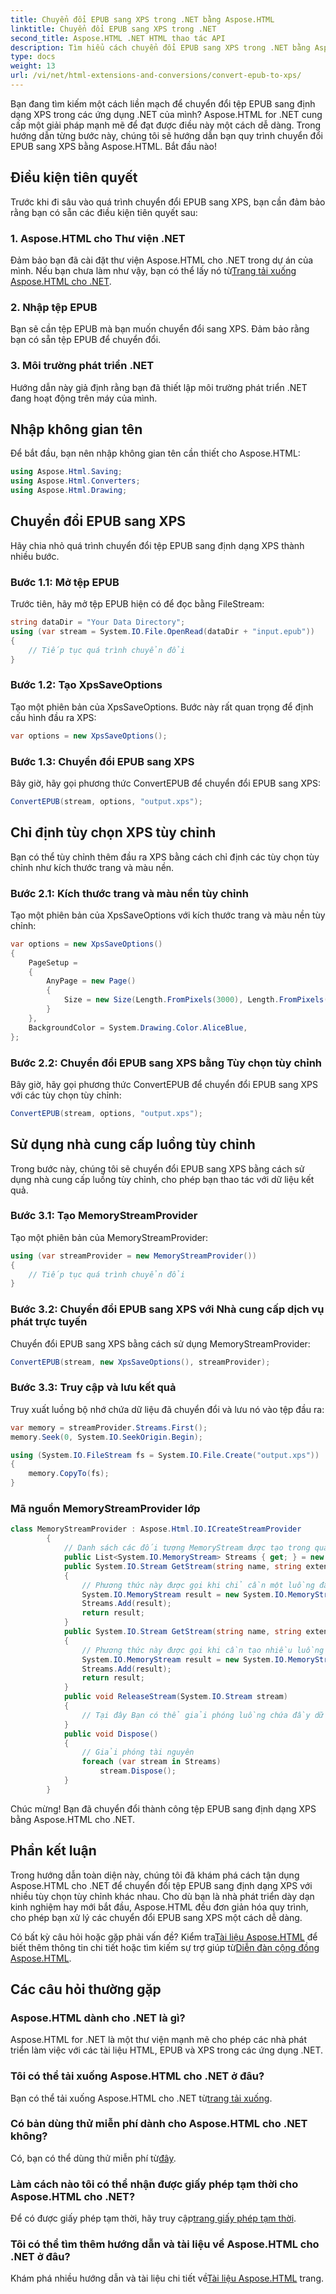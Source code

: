 ```yaml
---
title: Chuyển đổi EPUB sang XPS trong .NET bằng Aspose.HTML
linktitle: Chuyển đổi EPUB sang XPS trong .NET
second_title: Aspose.HTML .NET HTML thao tác API
description: Tìm hiểu cách chuyển đổi EPUB sang XPS trong .NET bằng Aspose.HTML cho .NET. Hãy làm theo hướng dẫn từng bước của chúng tôi để chuyển đổi dễ dàng.
type: docs
weight: 13
url: /vi/net/html-extensions-and-conversions/convert-epub-to-xps/
---
```


Bạn đang tìm kiếm một cách liền mạch để chuyển đổi tệp EPUB sang định dạng XPS trong các ứng dụng .NET của mình? Aspose.HTML for .NET cung cấp một giải pháp mạnh mẽ để đạt được điều này một cách dễ dàng. Trong hướng dẫn từng bước này, chúng tôi sẽ hướng dẫn bạn quy trình chuyển đổi EPUB sang XPS bằng Aspose.HTML. Bắt đầu nào!

## Điều kiện tiên quyết

Trước khi đi sâu vào quá trình chuyển đổi EPUB sang XPS, bạn cần đảm bảo rằng bạn có sẵn các điều kiện tiên quyết sau:

### 1. Aspose.HTML cho Thư viện .NET

 Đảm bảo bạn đã cài đặt thư viện Aspose.HTML cho .NET trong dự án của mình. Nếu bạn chưa làm như vậy, bạn có thể lấy nó từ[Trang tải xuống Aspose.HTML cho .NET](https://releases.aspose.com/html/net/).

### 2. Nhập tệp EPUB

Bạn sẽ cần tệp EPUB mà bạn muốn chuyển đổi sang XPS. Đảm bảo rằng bạn có sẵn tệp EPUB để chuyển đổi.

### 3. Môi trường phát triển .NET

Hướng dẫn này giả định rằng bạn đã thiết lập môi trường phát triển .NET đang hoạt động trên máy của mình.

## Nhập không gian tên

Để bắt đầu, bạn nên nhập không gian tên cần thiết cho Aspose.HTML:

```csharp
using Aspose.Html.Saving;
using Aspose.Html.Converters;
using Aspose.Html.Drawing;
```

## Chuyển đổi EPUB sang XPS

Hãy chia nhỏ quá trình chuyển đổi tệp EPUB sang định dạng XPS thành nhiều bước.

### Bước 1.1: Mở tệp EPUB

Trước tiên, hãy mở tệp EPUB hiện có để đọc bằng FileStream:

```csharp
string dataDir = "Your Data Directory";
using (var stream = System.IO.File.OpenRead(dataDir + "input.epub"))
{
    // Tiếp tục quá trình chuyển đổi
}
```

### Bước 1.2: Tạo XpsSaveOptions

Tạo một phiên bản của XpsSaveOptions. Bước này rất quan trọng để định cấu hình đầu ra XPS:

```csharp
var options = new XpsSaveOptions();
```

### Bước 1.3: Chuyển đổi EPUB sang XPS

Bây giờ, hãy gọi phương thức ConvertEPUB để chuyển đổi EPUB sang XPS:

```csharp
ConvertEPUB(stream, options, "output.xps");
```

## Chỉ định tùy chọn XPS tùy chỉnh

Bạn có thể tùy chỉnh thêm đầu ra XPS bằng cách chỉ định các tùy chọn tùy chỉnh như kích thước trang và màu nền.

### Bước 2.1: Kích thước trang và màu nền tùy chỉnh

Tạo một phiên bản của XpsSaveOptions với kích thước trang và màu nền tùy chỉnh:

```csharp
var options = new XpsSaveOptions()
{
    PageSetup =
    {
        AnyPage = new Page()
        {
            Size = new Size(Length.FromPixels(3000), Length.FromPixels(1000))
        }
    },
    BackgroundColor = System.Drawing.Color.AliceBlue,
};
```

### Bước 2.2: Chuyển đổi EPUB sang XPS bằng Tùy chọn tùy chỉnh

Bây giờ, hãy gọi phương thức ConvertEPUB để chuyển đổi EPUB sang XPS với các tùy chọn tùy chỉnh:

```csharp
ConvertEPUB(stream, options, "output.xps");
```

## Sử dụng nhà cung cấp luồng tùy chỉnh

Trong bước này, chúng tôi sẽ chuyển đổi EPUB sang XPS bằng cách sử dụng nhà cung cấp luồng tùy chỉnh, cho phép bạn thao tác với dữ liệu kết quả.

### Bước 3.1: Tạo MemoryStreamProvider

Tạo một phiên bản của MemoryStreamProvider:

```csharp
using (var streamProvider = new MemoryStreamProvider())
{
    // Tiếp tục quá trình chuyển đổi
}
```

### Bước 3.2: Chuyển đổi EPUB sang XPS với Nhà cung cấp dịch vụ phát trực tuyến

Chuyển đổi EPUB sang XPS bằng cách sử dụng MemoryStreamProvider:

```csharp
ConvertEPUB(stream, new XpsSaveOptions(), streamProvider);
```

### Bước 3.3: Truy cập và lưu kết quả

Truy xuất luồng bộ nhớ chứa dữ liệu đã chuyển đổi và lưu nó vào tệp đầu ra:

```csharp
var memory = streamProvider.Streams.First();
memory.Seek(0, System.IO.SeekOrigin.Begin);

using (System.IO.FileStream fs = System.IO.File.Create("output.xps"))
{
    memory.CopyTo(fs);
}
```

### Mã nguồn MemoryStreamProvider lớp

```csharp
class MemoryStreamProvider : Aspose.Html.IO.ICreateStreamProvider
        {
            // Danh sách các đối tượng MemoryStream được tạo trong quá trình hiển thị tài liệu
            public List<System.IO.MemoryStream> Streams { get; } = new List<System.IO.MemoryStream>();
            public System.IO.Stream GetStream(string name, string extension)
            {
                // Phương thức này được gọi khi chỉ cần một luồng đầu ra, ví dụ như đối với các định dạng XPS, PDF hoặc TIFF.
                System.IO.MemoryStream result = new System.IO.MemoryStream();
                Streams.Add(result);
                return result;
            }
            public System.IO.Stream GetStream(string name, string extension, int page)
            {
                // Phương thức này được gọi khi cần tạo nhiều luồng đầu ra. Ví dụ: trong quá trình hiển thị HTML thành danh sách các tệp hình ảnh (JPG, PNG, v.v.)
                System.IO.MemoryStream result = new System.IO.MemoryStream();
                Streams.Add(result);
                return result;
            }
            public void ReleaseStream(System.IO.Stream stream)
            {
                // Tại đây Bạn có thể giải phóng luồng chứa đầy dữ liệu và, chẳng hạn, chuyển nó vào ổ cứng
            }
            public void Dispose()
            {
                // Giải phóng tài nguyên
                foreach (var stream in Streams)
                    stream.Dispose();
            }
        }
```
Chúc mừng! Bạn đã chuyển đổi thành công tệp EPUB sang định dạng XPS bằng Aspose.HTML cho .NET.

## Phần kết luận

Trong hướng dẫn toàn diện này, chúng tôi đã khám phá cách tận dụng Aspose.HTML cho .NET để chuyển đổi tệp EPUB sang định dạng XPS với nhiều tùy chọn tùy chỉnh khác nhau. Cho dù bạn là nhà phát triển dày dạn kinh nghiệm hay mới bắt đầu, Aspose.HTML đều đơn giản hóa quy trình, cho phép bạn xử lý các chuyển đổi EPUB sang XPS một cách dễ dàng.

 Có bất kỳ câu hỏi hoặc gặp phải vấn đề? Kiểm tra[Tài liệu Aspose.HTML](https://reference.aspose.com/html/net/) để biết thêm thông tin chi tiết hoặc tìm kiếm sự trợ giúp từ[Diễn đàn cộng đồng Aspose.HTML](https://forum.aspose.com/).

## Các câu hỏi thường gặp

### Aspose.HTML dành cho .NET là gì?
Aspose.HTML for .NET là một thư viện mạnh mẽ cho phép các nhà phát triển làm việc với các tài liệu HTML, EPUB và XPS trong các ứng dụng .NET.

### Tôi có thể tải xuống Aspose.HTML cho .NET ở đâu?
 Bạn có thể tải xuống Aspose.HTML cho .NET từ[trang tải xuống](https://releases.aspose.com/html/net/).

### Có bản dùng thử miễn phí dành cho Aspose.HTML cho .NET không?
 Có, bạn có thể dùng thử miễn phí từ[đây](https://releases.aspose.com/).

### Làm cách nào tôi có thể nhận được giấy phép tạm thời cho Aspose.HTML cho .NET?
 Để có được giấy phép tạm thời, hãy truy cập[trang giấy phép tạm thời](https://purchase.aspose.com/temporary-license/).

### Tôi có thể tìm thêm hướng dẫn và tài liệu về Aspose.HTML cho .NET ở đâu?
 Khám phá nhiều hướng dẫn và tài liệu chi tiết về[Tài liệu Aspose.HTML](https://reference.aspose.com/html/net/) trang.